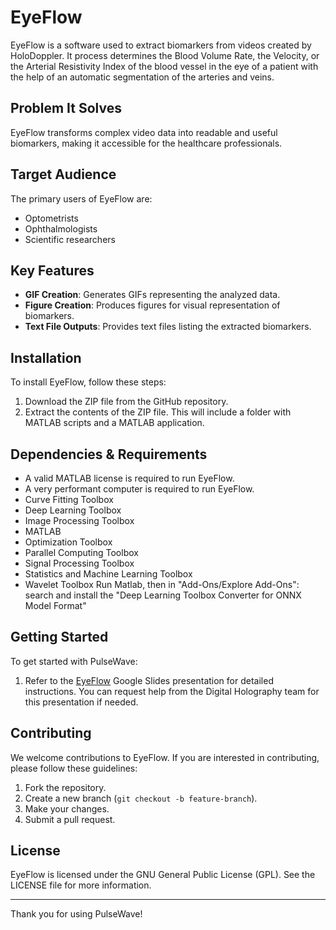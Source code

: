 # EyeFlow

EyeFlow is a software used to extract biomarkers from videos created by HoloDoppler. It process determines the Blood Volume Rate, the Velocity, or the Arterial Resistivity Index of the blood vessel in the eye of a patient with the help of an automatic segmentation of the arteries and veins.

## Problem It Solves

EyeFlow transforms complex video data into readable and useful biomarkers, making it accessible for the healthcare professionals.

## Target Audience

The primary users of EyeFlow are:
- Optometrists
- Ophthalmologists
- Scientific researchers

## Key Features

- **GIF Creation**: Generates GIFs representing the analyzed data.
- **Figure Creation**: Produces figures for visual representation of biomarkers.
- **Text File Outputs**: Provides text files listing the extracted biomarkers.

## Installation

To install EyeFlow, follow these steps:

1. Download the ZIP file from the GitHub repository.
2. Extract the contents of the ZIP file. This will include a folder with MATLAB scripts and a MATLAB application.

## Dependencies & Requirements

- A valid MATLAB license is required to run EyeFlow.
- A very performant computer is required to run EyeFlow. 
- Curve Fitting Toolbox
- Deep Learning Toolbox
- Image Processing Toolbox
- MATLAB
- Optimization Toolbox
- Parallel Computing Toolbox
- Signal Processing Toolbox
- Statistics and Machine Learning Toolbox
- Wavelet Toolbox
Run Matlab, then in "Add-Ons/Explore Add-Ons": search and install the "Deep Learning Toolbox Converter for ONNX Model Format"

## Getting Started

To get started with PulseWave:

1. Refer to the [EyeFlow](https://docs.google.com/presentation/d/1s_adHm5oobDZZIPbrML8hR2-7wbIwT1kt3YC3EdAgYQ/edit#slide=id.g253c1ee4169_0_11) Google Slides presentation for detailed instructions. You can request help from the Digital Holography team for this presentation if needed.

## Contributing

We welcome contributions to EyeFlow. If you are interested in contributing, please follow these guidelines:

1. Fork the repository.
2. Create a new branch (`git checkout -b feature-branch`).
3. Make your changes.
4. Submit a pull request.

## License

EyeFlow is licensed under the GNU General Public License (GPL). See the LICENSE file for more information.

---

Thank you for using PulseWave!
